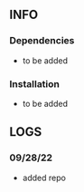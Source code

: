 ## INFO
### Dependencies
- to be added

### Installation
- to be added

## LOGS
### 09/28/22
- added repo
